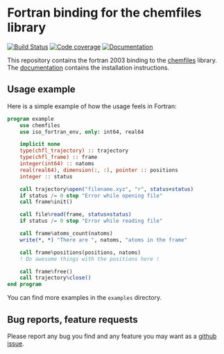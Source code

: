 # Fortran binding for the chemfiles library

[![Build Status](https://travis-ci.org/chemfiles/chemfiles.f03.svg?branch=master)](https://travis-ci.org/chemfiles/chemfiles.f03)
[![Code coverage](http://codecov.io/github/chemfiles/chemfiles.f03/coverage.svg?branch=master)](http://codecov.io/github/chemfiles/chemfiles.f03?branch=master)
[![Documentation](https://img.shields.io/badge/docs-latest-brightgreen.svg)](http://chemfiles.github.io/chemfiles.f03/)

This repository contains the fortran 2003 binding to the
[chemfiles](https://github.com/chemfiles/chemfiles) library. The
[documentation](http://chemfiles.github.io/chemfiles.f03/) contains the
installation instructions.

## Usage example

Here is a simple example of how the usage feels in Fortran:

```fortran
program example
    use chemfiles
    use iso_fortran_env, only: int64, real64

    implicit none
    type(chfl_trajectory) :: trajectory
    type(chfl_frame) :: frame
    integer(int64) :: natoms
    real(real64), dimension(:, :), pointer :: positions
    integer :: status

    call trajectory%open("filename.xyz", "r", status=status)
    if status /= 0 stop "Error while opening file"
    call frame%init()

    call file%read(frame, status=status)
    if status /= 0 stop "Error while reading file"

    call frame%atoms_count(natoms)
    write(*, *) "There are ", natoms, "atoms in the frame"

    call frame%positions(positions, natoms)
    ! Do awesome things with the positions here !

    call frame%free()
    call trajectory%close()
end program
```

You can find more examples in the `examples` directory.

## Bug reports, feature requests

Please report any bug you find and any feature you may want as a [github
issue](https://github.com/chemfiles/chemfiles.f03/issues/new).
